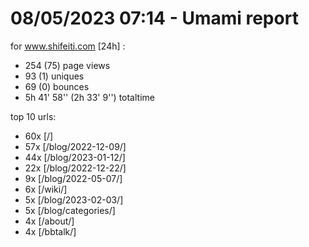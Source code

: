 # 08/05/2023 07:14 - Umami report
for www.shifeiti.com [24h] :

 - 254 (75) page views
 - 93 (1) uniques
 - 69 (0) bounces
 - 5h 41' 58'' (2h 33' 9'') totaltime


top 10 urls:
 - 60x [/]
 - 57x [/blog/2022-12-09/]
 - 44x [/blog/2023-01-12/]
 - 22x [/blog/2022-12-22/]
 - 9x [/blog/2022-05-07/]
 - 6x [/wiki/]
 - 5x [/blog/2023-02-03/]
 - 5x [/blog/categories/]
 - 4x [/about/]
 - 4x [/bbtalk/]



